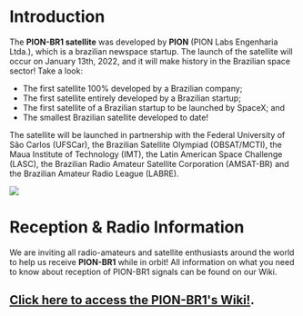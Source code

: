# Introduction

The **PION-BR1 satellite** was developed by **PION** (PION Labs Engenharia Ltda.), which is a brazilian newspace startup. The launch of the satellite will occur on January 13th, 2022, and it will make history in the Brazilian space sector! Take a look:

- The first satellite 100% developed by a Brazilian company;
- The first satellite entirely developed by a Brazilian startup;
- The first satellite of a Brazilian startup to be launched by SpaceX; and
- The smallest Brazilian satellite developed to date!

The satellite will be launched in partnership with the Federal University of São Carlos (UFSCar), the Brazilian Satellite Olympiad (OBSAT/MCTI), the Maua Institute of Technology (IMT), the Latin American Space Challenge (LASC), the Brazilian Radio Amateur Satellite Corporation (AMSAT-BR) and the Brazilian Amateur Radio League (LABRE).

![](https://firebasestorage.googleapis.com/v0/b/pion-br1.appspot.com/o/Foto-Equipe-LIT-INPE%2020-09-2021.jpeg?alt=media&token=0cb79aef-112f-4813-a953-8b2f13695cdd)

# Reception & Radio Information

We are inviting all radio-amateurs and satellite enthusiasts around the world to help us receive **PION-BR1** while in orbit! All information on what you need to know about reception of PION-BR1 signals can be found on our Wiki.

## [Click here to access the PION-BR1's Wiki!](https://github.com/pion-labs/PION-BR1/wiki). 
